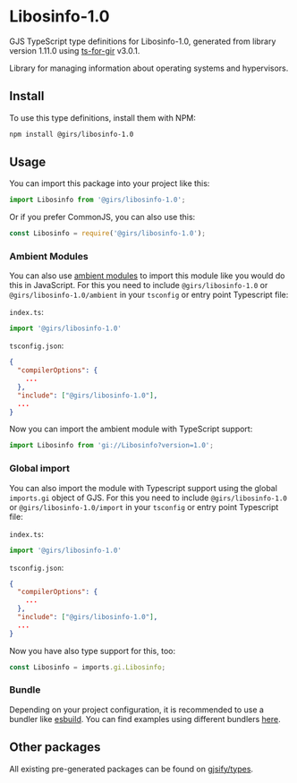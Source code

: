 
# Libosinfo-1.0

GJS TypeScript type definitions for Libosinfo-1.0, generated from library version 1.11.0 using [ts-for-gir](https://github.com/gjsify/ts-for-gir) v3.0.1.

Library for managing information about operating systems and hypervisors.

## Install

To use this type definitions, install them with NPM:
```bash
npm install @girs/libosinfo-1.0
```

## Usage

You can import this package into your project like this:
```ts
import Libosinfo from '@girs/libosinfo-1.0';
```

Or if you prefer CommonJS, you can also use this:
```ts
const Libosinfo = require('@girs/libosinfo-1.0');
```

### Ambient Modules

You can also use [ambient modules](https://github.com/gjsify/ts-for-gir/tree/main/packages/cli#ambient-modules) to import this module like you would do this in JavaScript.
For this you need to include `@girs/libosinfo-1.0` or `@girs/libosinfo-1.0/ambient` in your `tsconfig` or entry point Typescript file:

`index.ts`:
```ts
import '@girs/libosinfo-1.0'
```

`tsconfig.json`:
```json
{
  "compilerOptions": {
    ...
  },
  "include": ["@girs/libosinfo-1.0"],
  ...
}
```

Now you can import the ambient module with TypeScript support: 

```ts
import Libosinfo from 'gi://Libosinfo?version=1.0';
```

### Global import

You can also import the module with Typescript support using the global `imports.gi` object of GJS.
For this you need to include `@girs/libosinfo-1.0` or `@girs/libosinfo-1.0/import` in your `tsconfig` or entry point Typescript file:

`index.ts`:
```ts
import '@girs/libosinfo-1.0'
```

`tsconfig.json`:
```json
{
  "compilerOptions": {
    ...
  },
  "include": ["@girs/libosinfo-1.0"],
  ...
}
```

Now you have also type support for this, too:

```ts
const Libosinfo = imports.gi.Libosinfo;
```

### Bundle

Depending on your project configuration, it is recommended to use a bundler like [esbuild](https://esbuild.github.io/). You can find examples using different bundlers [here](https://github.com/gjsify/ts-for-gir/tree/main/examples).

## Other packages

All existing pre-generated packages can be found on [gjsify/types](https://github.com/gjsify/types).

